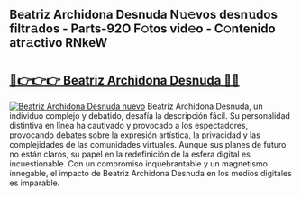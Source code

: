 ## Beatriz Archidona Desnuda N𝚞𝚎vos desn𝚞dos filtr𝚊dos - Parts-92O F𝚘tos vid𝚎o - C𝚘ntenido atr𝚊ctivo RNkeW

# <h2><a href="http://mb2sg8l.tromn.icu/?c=Beatriz+Archidona+Desnuda">🔗👉👉👉 Beatriz Archidona Desnuda 🔗🔗</a></h2>

[![Beatriz Archidona Desnuda nuevo](https://i.imgur.com/pEAQMta.gif)](http://mb2sg8l.tromn.icu/?c=Beatriz+Archidona+Desnuda)
Beatriz Archidona Desnuda, un individuo complejo y debatido, desafía la descripción fácil. Su personalidad distintiva en línea ha cautivado y provocado a los espectadores, provocando debates sobre la expresión artística, la privacidad y las complejidades de las comunidades virtuales. Aunque sus planes de futuro no están claros, su papel en la redefinición de la esfera digital es incuestionable. Con un compromiso inquebrantable y un magnetismo innegable, el impacto de Beatriz Archidona Desnuda en los medios digitales es imparable.
